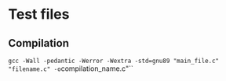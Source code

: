 # Test files
## Compilation
`` gcc -Wall -pedantic -Werror -Wextra -std=gnu89 "main_file.c" "filename.c" -o ``compilation_name.c"``
